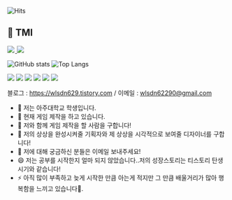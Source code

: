 <!--방문자 수, 깃허브 팔로워 수-->
![Hits](https://hits.seeyoufarm.com/api/count/incr/badge.svg?url=https%3A%2F%2Fgithub.com%2Fansohxxn&count_bg=%23FFC500&title_bg=%23555555&icon=diaspora.svg&icon_color=%23FFDD00&title=visitors&edge_flat=false)

## 🌙 TMI

<a href="https://wlsdn629.tistory.com/">
    <img src = "https://img.shields.io/badge/MY%20BLOG-yellow?&style=flat&logo=github&logoColor=black" style="height : auto; margin-right : 2px;"/>
</a>
<a href="https://www.youtube.com/@user-pk3if4je8r">
    <img src ="https://img.shields.io/badge/YouTube%20-%23FF0000.svg?&style=flat&logo=YouTube&logoColor=white" style="height : auto;"/>
</a>

<!--깃헙 상태-->
![GitHub stats](https://github-readme-stats.vercel.app/api?username=KimJinWooDa&show_icons=true&theme=radical)
![Top Langs](https://github-readme-stats.vercel.app/api/top-langs/?username=KimJinWooDa)

<!--깃헙 아이콘-->
<img src="https://img.shields.io/badge/Unity-000000?style=flat-square&logo=Unity&logoColor=white"/> <img src="https://img.shields.io/badge/javascript-F7DF1E?style=for-the-badge&logo=javascript&logoColor=black">  <img src="https://img.shields.io/badge/react-61DAFB?style=for-the-badge&logo=react&logoColor=black">  <img src="https://img.shields.io/badge/html-E34F26?style=for-the-badge&logo=html5&logoColor=white">  <img src="https://img.shields.io/badge/css-1572B6?style=for-the-badge&logo=css3&logoColor=white">  <img src="https://img.shields.io/badge/github-181717?style=for-the-badge&logo=github&logoColor=white">

블로그 : https://wlsdn629.tistory.com  / 이메일 : wlsdn62290@gmail.com


- 🔭 저는 아주대학교 학생입니다.
- 🌱 현재 게임 제작을 하고 있습니다.
- 👯 저와 함께 게임 제작을 할 사람을 구합니다!
- 🤔 저의 상상을 완성시켜줄 기획자와 제 상상을 시각적으로 보여줄 디자이너를 구합니다!
- 💬 저에 대해 궁금하신 분들은 이메일 보내주세요!
- 😄 저는 공부를 시작한지 얼마 되지 않았습니다..저의 성장스토리는 티스토리 탄생시기와 같습니다!
- ⚡ 아직 많이 부족하고 늦게 시작한 만큼 아는게 적지만 그 만큼 배울거리가 많아 행복함을 느끼고 있습니다🥳.
